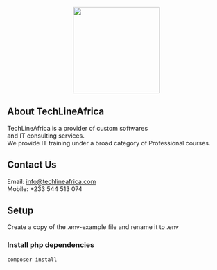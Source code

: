 <p align="center"><a href="https://laravel.com" target="_blank"><img src="https://lh5.googleusercontent.com/p/AF1QipPtqjJLwsmU7tbiSg77yL48pd2zQnoPXyxCI7ZI=w203-h203-k-no" width="200"></a></p>


## About TechLineAfrica

TechLineAfrica is a provider of custom softwares    
and IT consulting services.     
We provide IT training under a broad category of Professional courses.

## Contact Us
Email: info@techlineafrica.com  
Mobile: +233 544 513 074


## Setup

Create a copy of the .env-example file and rename it to .env

### Install php dependencies
```
composer install
```
